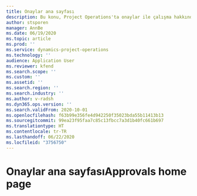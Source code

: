 ```yaml
---
title: Onaylar ana sayfası
description: Bu konu, Project Operations'ta onaylar ile çalışma hakkında bilgi sağlar.
author: stsporen
manager: AnnBe
ms.date: 06/19/2020
ms.topic: article
ms.prod: ''
ms.service: dynamics-project-operations
ms.technology: ''
audience: Application User
ms.reviewer: kfend
ms.search.scope: ''
ms.custom: ''
ms.assetid: ''
ms.search.region: ''
ms.search.industry: ''
ms.author: v-radsh
ms.dyn365.ops.version: ''
ms.search.validFrom: 2020-10-01
ms.openlocfilehash: f63b99e356fe4d942250f35023bda55b11413b13
ms.sourcegitcommit: 99ea23f95faa7c85c13fbcc7a3d1b40fc661b697
ms.translationtype: HT
ms.contentlocale: tr-TR
ms.lasthandoff: 06/22/2020
ms.locfileid: "3756750"
---
```

# <a name="approvals-home-page"></a><span data-ttu-id="058eb-103">Onaylar ana sayfası</span><span class="sxs-lookup"><span data-stu-id="058eb-103">Approvals home page</span></span>

